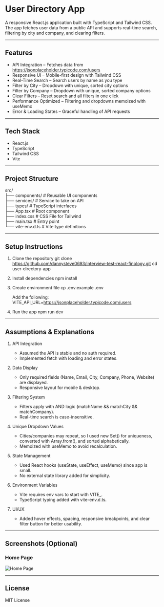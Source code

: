 # User Directory App

A responsive React.js application built with TypeScript and Tailwind CSS.  
The app fetches user data from a public API and supports real-time search, filtering by city and company, and clearing filters.  

---

## Features

- API Integration – Fetches data from https://jsonplaceholder.typicode.com/users  
- Responsive UI – Mobile-first design with Tailwind CSS  
- Real-Time Search – Search users by name as you type  
- Filter by City – Dropdown with unique, sorted city options  
- Filter by Company – Dropdown with unique, sorted company options  
- Clear Filters – Reset search and all filters in one click  
- Performance Optimized – Filtering and dropdowns memoized with useMemo  
- Error & Loading States – Graceful handling of API requests  

---

## Tech Stack

- React.js  
- TypeScript  
- Tailwind CSS  
- Vite  

---

## Project Structure

src/  
 ├── components/    # Reusable UI components  
 ├── services/      # Service to take on API  
 ├── types/         # TypeScript interfaces  
 ├── App.tsx        # Root component  
 ├── index.css      # CSS File for Tailwind  
 ├── main.tsx       # Entry point  
 └── vite-env.d.ts  # Vite type definitions  

---

## Setup Instructions

1. Clone the repository
   git clone https://github.com/dannysteve0693/interview-test-react-finology.git
   cd user-directory-app

2. Install dependencies
   npm install

3. Create environment file
   cp .env.example .env

   Add the following:
   VITE_API_URL=https://jsonplaceholder.typicode.com/users

4. Run the app
   npm run dev

---

## Assumptions & Explanations

1. API Integration  
   - Assumed the API is stable and no auth required.  
   - Implemented fetch with loading and error states.  

2. Data Display  
   - Only required fields (Name, Email, City, Company, Phone, Website) are displayed.  
   - Responsive layout for mobile & desktop.  

3. Filtering System  
   - Filters apply with AND logic (matchName && matchCity && matchCompany).  
   - Real-time search is case-insensitive.  

4. Unique Dropdown Values  
   - Cities/companies may repeat, so I used new Set() for uniqueness, converted with Array.from(), and sorted alphabetically.  
   - Memoized with useMemo to avoid recalculation.  

5. State Management  
   - Used React hooks (useState, useEffect, useMemo) since app is small.  
   - No external state library added for simplicity.  

6. Environment Variables  
   - Vite requires env vars to start with VITE_.  
   - TypeScript typing added with vite-env.d.ts.  

7. UI/UX  
   - Added hover effects, spacing, responsive breakpoints, and clear filter button for better usability.  

---

## Screenshots (Optional)

### Home Page
![Home Page](./screenshots/home.png)


---

## License

MIT License
